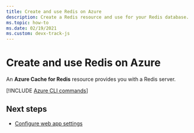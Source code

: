 ```yaml
---
title: Create and use Redis on Azure
description: Create a Redis resource and use for your Redis database. 
ms.topic: how-to
ms.date: 02/19/2021
ms.custom: devx-track-js
---
```


# Create and use Redis on Azure

An **Azure Cache for Redis** resource provides you with a Redis server. 

[!INCLUDE [Azure CLI commands](../../includes/azure-cli-cache-for-redis-db.md)]

## Next steps

* [Configure web app settings](../configure-web-app-settings.md)